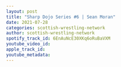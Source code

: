 ```yaml
---
layout: post
title: "Sharp Dojo Series #6 | Sean Moran"
date: 2021-07-28
categories: scottish-wrestling-network
author: scottish-wrestling-network
spotify_track_id: 6EnAuNcE30XKq6oRuBaVXM
youtube_video_id: 
apple_track_id: 
youtube_metadata: 
---
```

